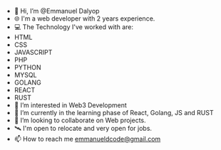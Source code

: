 - 👋 Hi, I’m @Emmanuel Dalyop
- 🌐 I'm a web developer with 2 years experience.
- 💻 The Technology I've worked with are:
- HTML
- CSS
- JAVASCRIPT
- PHP
- PYTHON
- MYSQL
- GOLANG
- REACT
- RUST
- 👀 I’m interested in Web3 Development
- 🌱 I’m currently in the learning phase of React, Golang, JS and RUST
- 💞️ I’m looking to collaborate on Web projects.
- 🛰 I'm open to relocate and very open for jobs.
- 📫 How to reach me emmanueldcode@gmail.com

<!---
EcodeJR/EcodeJR is a ✨ special ✨ repository because its `README.md` (this file) appears on your GitHub profile.
You can click the Preview link to take a look at your changes.
--->
